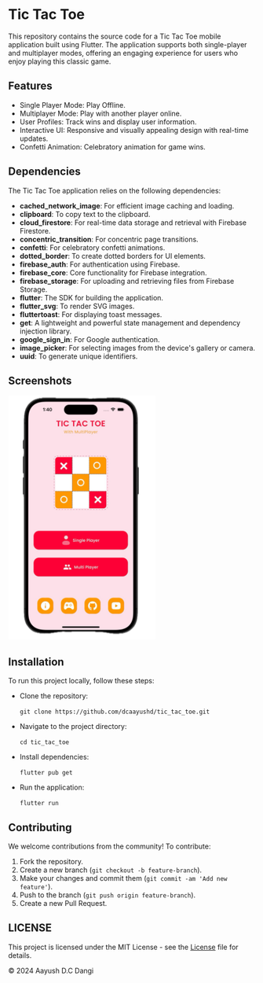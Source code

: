 # Tic Tac Toe

This repository contains the source code for a Tic Tac Toe mobile application built using Flutter. The application supports both single-player and multiplayer modes, offering an engaging experience for users who enjoy playing this classic game.

## Features

- Single Player Mode: Play Offline.
- Multiplayer Mode: Play with another player online.
- User Profiles: Track wins and display user information.
- Interactive UI: Responsive and visually appealing design with real-time updates.
- Confetti Animation: Celebratory animation for game wins.

## Dependencies

The Tic Tac Toe application relies on the following dependencies:

- **cached_network_image**: For efficient image caching and loading.
- **clipboard**: To copy text to the clipboard.
- **cloud_firestore**: For real-time data storage and retrieval with Firebase Firestore.
- **concentric_transition**: For concentric page transitions.
- **confetti**: For celebratory confetti animations.
- **dotted_border**: To create dotted borders for UI elements.
- **firebase_auth**: For authentication using Firebase.
- **firebase_core**: Core functionality for Firebase integration.
- **firebase_storage**: For uploading and retrieving files from Firebase Storage.
- **flutter**: The SDK for building the application.
- **flutter_svg**: To render SVG images.
- **fluttertoast**: For displaying toast messages.
- **get**: A lightweight and powerful state management and dependency injection library.
- **google_sign_in**: For Google authentication.
- **image_picker**: For selecting images from the device's gallery or camera.
- **uuid**: To generate unique identifiers.

## Screenshots

<img src="assets/images/app_ss.png" alt="App Screenshot" width="300" />

## Installation

To run this project locally, follow these steps:

- Clone the repository:

    `git clone https://github.com/dcaayushd/tic_tac_toe.git`

- Navigate to the project directory:

    `cd tic_tac_toe`

- Install dependencies:

    `flutter pub get`

- Run the application:

    `flutter run`

## Contributing

We welcome contributions from the community! To contribute:

1. Fork the repository.
2. Create a new branch (`git checkout -b feature-branch`).
3. Make your changes and commit them (`git commit -am 'Add new feature'`).
4. Push to the branch (`git push origin feature-branch`).
5. Create a new Pull Request.

## LICENSE

This project is licensed under the MIT License - see the [License](LICENSE) file for details.

© 2024 Aayush D.C Dangi
